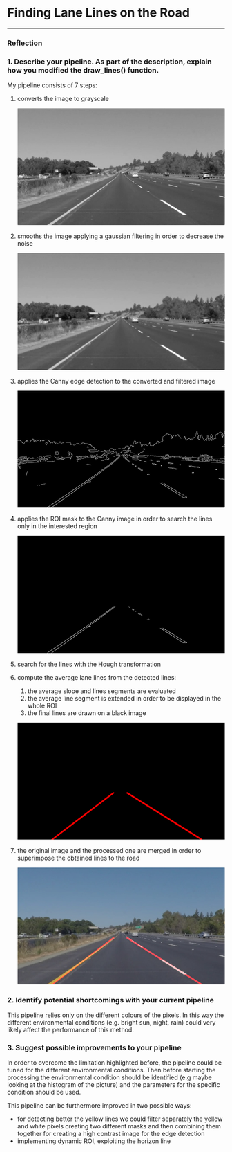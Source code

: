 # **Finding Lane Lines on the Road** 

[//]: # (Image References)

[image0]: ./examples/grayscale.jpg "Grayscale"
[image1]: ./imgs/grayscale_image.jpg "Grayscale"
[image2]: ./imgs/filtered_image.jpg "Filtered image"
[image3]: ./imgs/canny_image.jpg "Canny edge detection"
[image4]: ./imgs/masked_image.jpg "Masked image for line detection"
[image5]: ./imgs/lines_image.jpg "Line image"
[image6]: ./imgs/final_image.jpg "Final processed image"

---

### Reflection

### 1. Describe your pipeline. As part of the description, explain how you modified the draw_lines() function.

My pipeline consists of 7 steps:
1. converts the image to grayscale 

    ![alt_text][image1]

1. smooths the image applying a gaussian filtering in order to decrease the noise
    
    ![alt_text][image2]
    
1. applies the Canny edge detection to the converted and filtered image
    
    ![alt_text][image3]
    
1. applies the ROI mask to the Canny image in order to search the lines only in the interested region
    
    ![alt_text][image4]
    
1. search for the lines with the Hough transformation
1. compute the average lane lines from the detected lines:
    1. the average slope and lines segments are evaluated
    1. the average line segment is extended in order to be displayed in the whole ROI
    1. the final lines are drawn on a black image
    
    ![alt text][image5]
    
1. the original image and the processed one are merged in order to superimpose the obtained lines to the road
    
    ![alt text][image6]

### 2. Identify potential shortcomings with your current pipeline

This pipeline relies only on the different colours of the pixels. In this way the different environmental conditions (e.g. bright sun, night, rain) could very likely affect the performance of this method.   


### 3. Suggest possible improvements to your pipeline

In order to overcome the limitation highlighted before, the pipeline could be tuned for the different environmental conditions. Then before starting the processing the environmental condition should be identified (e.g maybe looking at the histogram of the picture) and the parameters for the specific condition should be used.

This pipeline can be furthermore improved in two possible ways:
* for detecting better the yellow lines we could filter separately the yellow and white pixels creating two different masks and then combining them together for creating a high contrast image for the edge detection
* implementing dynamic ROI, exploiting the horizon line

